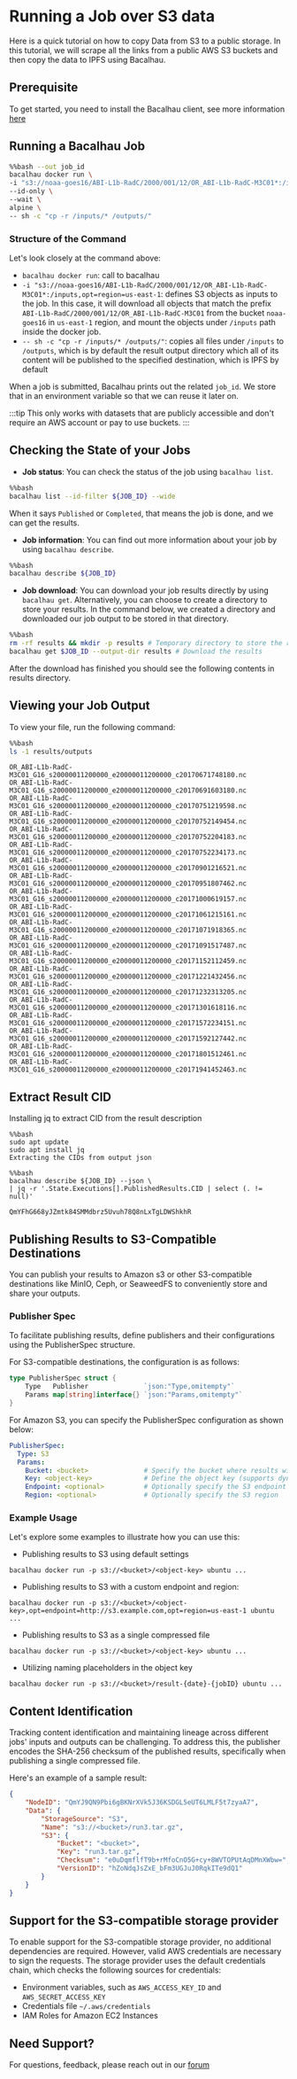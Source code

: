# Running a Job over S3 data

Here is a quick tutorial on how to copy Data from S3 to a public storage. In this tutorial, we will scrape all the links from a public AWS S3 buckets and then copy the data to IPFS using Bacalhau.

## Prerequisite

To get started, you need to install the Bacalhau client, see more information [here](https://docs.bacalhau.org/getting-started/installation)

## Running a Bacalhau Job

```bash
%%bash --out job_id
bacalhau docker run \
-i "s3://noaa-goes16/ABI-L1b-RadC/2000/001/12/OR_ABI-L1b-RadC-M3C01*:/inputs,opt=region=us-east-1" \
--id-only \
--wait \
alpine \
-- sh -c "cp -r /inputs/* /outputs/"
```

### Structure of the Command

Let's look closely at the command above:

* `bacalhau docker run`: call to bacalhau
* `-i "s3://noaa-goes16/ABI-L1b-RadC/2000/001/12/OR_ABI-L1b-RadC-M3C01*:/inputs,opt=region=us-east-1`: defines S3 objects as inputs to the job. In this case, it will download all objects that match the prefix `ABI-L1b-RadC/2000/001/12/OR_ABI-L1b-RadC-M3C01` from the bucket `noaa-goes16` in `us-east-1` region, and mount the objects under `/inputs` path inside the docker job.
* `-- sh -c "cp -r /inputs/* /outputs/"`: copies all files under `/inputs` to `/outputs`, which is by default the result output directory which all of its content will be published to the specified destination, which is IPFS by default

When a job is submitted, Bacalhau prints out the related `job_id`. We store that in an environment variable so that we can reuse it later on.

:::tip This only works with datasets that are publicly accessible and don't require an AWS account or pay to use buckets. :::

## Checking the State of your Jobs

* **Job status**: You can check the status of the job using `bacalhau list`.

```bash
%%bash
bacalhau list --id-filter ${JOB_ID} --wide
```

When it says `Published` or `Completed`, that means the job is done, and we can get the results.

* **Job information**: You can find out more information about your job by using `bacalhau describe`.

```bash
%%bash
bacalhau describe ${JOB_ID}
```

* **Job download**: You can download your job results directly by using `bacalhau get`. Alternatively, you can choose to create a directory to store your results. In the command below, we created a directory and downloaded our job output to be stored in that directory.

```bash
%%bash
rm -rf results && mkdir -p results # Temporary directory to store the results
bacalhau get $JOB_ID --output-dir results # Download the results
```

After the download has finished you should see the following contents in results directory.

## Viewing your Job Output

To view your file, run the following command:

```bash
%%bash
ls -1 results/outputs
```

```
OR_ABI-L1b-RadC-M3C01_G16_s20000011200000_e20000011200000_c20170671748180.nc
OR_ABI-L1b-RadC-M3C01_G16_s20000011200000_e20000011200000_c20170691603180.nc
OR_ABI-L1b-RadC-M3C01_G16_s20000011200000_e20000011200000_c20170751219598.nc
OR_ABI-L1b-RadC-M3C01_G16_s20000011200000_e20000011200000_c20170752149454.nc
OR_ABI-L1b-RadC-M3C01_G16_s20000011200000_e20000011200000_c20170752204183.nc
OR_ABI-L1b-RadC-M3C01_G16_s20000011200000_e20000011200000_c20170752234173.nc
OR_ABI-L1b-RadC-M3C01_G16_s20000011200000_e20000011200000_c20170901216521.nc
OR_ABI-L1b-RadC-M3C01_G16_s20000011200000_e20000011200000_c20170951807462.nc
OR_ABI-L1b-RadC-M3C01_G16_s20000011200000_e20000011200000_c20171000619157.nc
OR_ABI-L1b-RadC-M3C01_G16_s20000011200000_e20000011200000_c20171061215161.nc
OR_ABI-L1b-RadC-M3C01_G16_s20000011200000_e20000011200000_c20171071918365.nc
OR_ABI-L1b-RadC-M3C01_G16_s20000011200000_e20000011200000_c20171091517487.nc
OR_ABI-L1b-RadC-M3C01_G16_s20000011200000_e20000011200000_c20171152112459.nc
OR_ABI-L1b-RadC-M3C01_G16_s20000011200000_e20000011200000_c20171221432456.nc
OR_ABI-L1b-RadC-M3C01_G16_s20000011200000_e20000011200000_c20171232313205.nc
OR_ABI-L1b-RadC-M3C01_G16_s20000011200000_e20000011200000_c20171301618116.nc
OR_ABI-L1b-RadC-M3C01_G16_s20000011200000_e20000011200000_c20171572234151.nc
OR_ABI-L1b-RadC-M3C01_G16_s20000011200000_e20000011200000_c20171592127442.nc
OR_ABI-L1b-RadC-M3C01_G16_s20000011200000_e20000011200000_c20171801512461.nc
OR_ABI-L1b-RadC-M3C01_G16_s20000011200000_e20000011200000_c20171941452463.nc
```

## Extract Result CID

Installing jq to extract CID from the result description

```
%%bash
sudo apt update
sudo apt install jq
Extracting the CIDs from output json
```

```
%%bash
bacalhau describe ${JOB_ID} --json \
| jq -r '.State.Executions[].PublishedResults.CID | select (. != null)'
```

```
QmYFhG668yJZmtk84SMMdbrz5Uvuh78Q8nLxTgLDWShkhR
```

## Publishing Results to S3-Compatible Destinations

You can publish your results to Amazon s3 or other S3-compatible destinations like MinIO, Ceph, or SeaweedFS to conveniently store and share your outputs.

### Publisher Spec

To facilitate publishing results, define publishers and their configurations using the PublisherSpec structure.

For S3-compatible destinations, the configuration is as follows:

```go
type PublisherSpec struct {
    Type   Publisher              `json:"Type,omitempty"`
    Params map[string]interface{} `json:"Params,omitempty"`
}
```

For Amazon S3, you can specify the PublisherSpec configuration as shown below:

```yaml
PublisherSpec:
  Type: S3
  Params:
    Bucket: <bucket>              # Specify the bucket where results will be stored
    Key: <object-key>             # Define the object key (supports dynamic naming using placeholders)
    Endpoint: <optional>          # Optionally specify the S3 endpoint
    Region: <optional>            # Optionally specify the S3 region
```

### Example Usage

Let's explore some examples to illustrate how you can use this:

* Publishing results to S3 using default settings

```
bacalhau docker run -p s3://<bucket>/<object-key> ubuntu ...
```

* Publishing results to S3 with a custom endpoint and region:

```
bacalhau docker run -p s3://<bucket>/<object-key>,opt=endpoint=http://s3.example.com,opt=region=us-east-1 ubuntu ...
```

* Publishing results to S3 as a single compressed file

```
bacalhau docker run -p s3://<bucket>/<object-key> ubuntu ...
```

* Utilizing naming placeholders in the object key

```
bacalhau docker run -p s3://<bucket>/result-{date}-{jobID} ubuntu ...
```

## Content Identification

Tracking content identification and maintaining lineage across different jobs' inputs and outputs can be challenging. To address this, the publisher encodes the SHA-256 checksum of the published results, specifically when publishing a single compressed file.

Here's an example of a sample result:

```json
{
    "NodeID": "QmYJ9QN9Pbi6gBKNrXVk5J36KSDGL5eUT6LMLF5t7zyaA7",
    "Data": {
        "StorageSource": "S3",
        "Name": "s3://<bucket>/run3.tar.gz",
        "S3": {
            "Bucket": "<bucket>",
            "Key": "run3.tar.gz",
            "Checksum": "e0uDqmflfT9b+rMfoCnO5G+cy+8WVTOPUtAqDMnXWbw=",
            "VersionID": "hZoNdqJsZxE_bFm3UGJuJ0RqkITe9dQ1"
        }
    }
}
```

## Support for the S3-compatible storage provider

To enable support for the S3-compatible storage provider, no additional dependencies are required. However, valid AWS credentials are necessary to sign the requests. The storage provider uses the default credentials chain, which checks the following sources for credentials:

* Environment variables, such as `AWS_ACCESS_KEY_ID` and `AWS_SECRET_ACCESS_KEY`
* Credentials file `~/.aws/credentials`
* IAM Roles for Amazon EC2 Instances

## Need Support?

For questions, feedback, please reach out in our [forum](https://github.com/filecoin-project/bacalhau/discussions)
